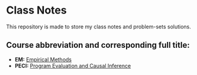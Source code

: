 # Class Notes

This repository is made to store my class notes and problem-sets solutions.

## Course abbreviation and corresponding full title:

* **EM:** [Empirical Methods](EM/README.md)
* **PECI:** [Program Evaluation and Causal Inference](PECI/README.md)

